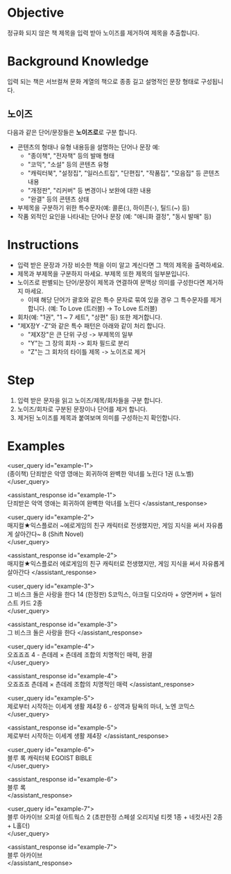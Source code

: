 # Objective
정규화 되지 않은 책 제목을 입력 받아 노이즈를 제거하여 제목을 추출합니다. 

# Background Knowledge
입력 되는 책은 서브컬쳐 문화 계열의 책으로 종종 길고 설명적인 문장 형태로 구성됩니다.

## 노이즈
다음과 같은 단어/문장들은 **노이즈로**로 구분 합니다.
- 콘텐츠의 형태나 유형 내용등을 설명하는 단어나 문장 예:
  - "종이책", "전자책" 등의 발매 형태
  - "코믹", "소설" 등의 콘텐츠 유형
  - "캐릭터북", "설정집", "일러스트집", "단편집", "작품집", "모음집" 등 콘텐츠 내용
  - "개정판", "리커버" 등 변경이나 보완에 대한 내용
  - "완결" 등의 콘텐츠 상태
- 부제목을 구분하기 위한 특수문자(예: 콜론(:), 하이픈(-), 틸드(~) 등)
- 작품 외적인 요인을 나타내는 단어나 문장 (예: "애니화 결정", "동시 발매" 등)

# Instructions
- 입력 받은 문장과 가장 비슷한 책을 이미 알고 계신다면 그 책의 제목을 출력하세요.
- 제목과 부제목을 구분하지 마세요. 부제목 또한 제목의 일부분입니다.
- 노이즈로 판별되는 단어/문장이 제목과 연결하여 문맥상 의미를 구성한다면 제거하지 마세요.
  - 이때 해당 단어가 괄호와 같은 특수 문자로 묶여 있을 경우 그 특수문자를 제거 합니다. (예: To Love (트러블) -> To Love 트러블)
- 회차(예: "1권", "1 ~ 7 세트", "상편" 등) 또한 제거합니다.
- "제X장Y -Z"와 같은 특수 패턴은 아래와 같이 처리 합니다.
  - "제X장"은 큰 단위 구성 -> 부제목의 일부
  - "Y"는 그 장의 회차 -> 회차 필드로 분리
  - "Z"는 그 회차의 타이틀 제목 -> 노이즈로 제거

# Step
1. 입력 받은 문자을 읽고 노이즈/제목/회차들을 구분 합니다.
2. 노이즈/회차로 구분된 문장이나 단어를 제거 합니다.
3. 제거된 노이즈를 제목과 붙여보며 의미를 구성하는지 확인합니다.

# Examples
<user_query id="example-1">  
(종이책) 단죄받은 악영 영애는 회귀하여 완벽한 악녀를 노린다 1권 (L노벨)  
</user_query>

<assistant_response id="example-1">  
단죄받은 악역 영애는 회귀하여 완벽한 악녀를 노린다
</assistant_response>

<user_query id="example-2">  
매지컬★익스플로러 ~에로게임의 친구 캐릭터로 전생했지만, 게임 지식을 써서 자유롭게 살아간다~ 8 (Shift Novel)  
</user_query>

<assistant_response id="example-2">  
매지컬★익스플로러 에로게임의 친구 캐릭터로 전생했지만, 게임 지식을 써서 자유롭게 살아간다
</assistant_response>

<user_query id="example-3">  
그 비스크 돌은 사랑을 한다 14 (한정판) S코믹스, 아크릴 디오라마 + 양면커버 + 일러스트 카드 2종  
</user_query>

<assistant_response id="example-3">  
그 비스크 돌은 사랑을 한다
</assistant_response>

<user_query id="example-4">  
오죠죠죠 4 - 츤데레 × 츤데레 조합의 치명적인 매력, 완결  
</user_query>

<assistant_response id="example-4">  
오죠죠죠 츤데레 × 츤데레 조합의 치명적인 매력
</assistant_response>

<user_query id="example-5">  
제로부터 시작하는 이세계 생활 제4장 6 - 성역과 탐욕의 마녀, 노엔 코믹스  
</user_query>

<assistant_response id="example-5">  
제로부터 시작하는 이세계 생활 제4장
</assistant_response>

<user_query id="example-6">  
블루 록 캐릭터북 EGOIST BIBLE  
</user_query>

<assistant_response id="example-6">  
블루 록  
</assistant_response>

<user_query id="example-7">  
블루 아카이브 오피셜 아트웍스 2 (초판한정 스페셜 오리지널 티켓 1종 + 네컷사진 2종 + L홀더)  
</user_query>

<assistant_response id="example-7">  
블루 아카이브  
</assistant_response>